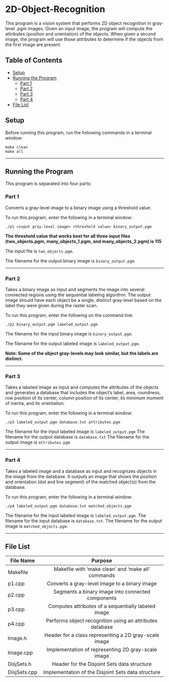 # 2D-Object-Recognition

This program is a vision system that performs 2D object recognition in gray-level .pgm images. Given an input image, the program will compute the attributes (position and orientation) of the objects. When given a second image, the program will use those attributes to determine if the objects from the first image are present.

## Table of Contents
 - [Setup](#setup)
 - [Running the Program](#running-the-program)
   - [Part 1](#part-1)
   - [Part 2](#part-2) 
   - [Part 3](#part-3)
   - [Part 4](#part-4)
 - [File List](#file-list)
   
## Setup

Before running this program, run the following commands in a terminal window:

  ```none
  make clean
  make all
  ```
  
*************************************************************************			    

## Running the Program

This program is separated into four parts:

### Part 1

Converts a gray-level image to a binary image using a threshold value.

To run this program, enter the following in a terminal window:

```./p1 <input gray-level image> <threshold value> binary_output.pgm```

**The threshold value that works best for all three input files
(two_objects.pgm, many_objects_1.pgm, and many_objects_2.pgm) is 115**

The input file is ```two_objects.pgm```.

The filename for the output binary image is ```binary_output.pgm```.

*************************************************************************

### Part 2

Takes a binary image as input and segments the image into several connected regions using the sequential labeling algorithm. The output image should have each object be a single, distinct gray-level based on the label they were given during the raster scan. 

To run this program, enter the following on the command line:<br />

```./p2 binary_output.pgm labeled_output.pgm```

The filename for the input binary image is ```binary_output.pgm```.

The filename for the output labeled image is ```labeled_output.pgm```.

**Note: Some of the object gray-levels may look similar, but the labels 
are distinct.**

*************************************************************************

### Part 3

Takes a labeled image as input and computes the attributes of the objects and generates a database that includes the object’s label, area, roundness, row position of its center, column position of its center, its minimum moment of inertia, and its orientation.

To run this program, enter the following in a terminal window:

```./p3 labeled_output.pgm database.txt attributes.pgm```

The filename for the input labeled image is ```labeled_output.pgm```
The filename for the output database is ```database.txt```
The filename for the output image is ```attributes.pgm```

*************************************************************************

### Part 4

Takes a labeled image and a database as input and recognizes objects in the image from the database. It outputs an image that shows the position and orientation (dot and line segment) of the matched object(s) from the database.

To run this program, enter the following in a terminal window:

```./p4 labeled_output.pgm database.txt matched_objects.pgm```

The filename for the input labeled image is ```labeled_output.pgm```.
The filename for the input database is ```database.txt```.
The filename for the output image is ```matched_objects.pgm```.

*************************************************************************

## File List

| File Name          | Purpose               |
| ------------------- |:---------------------:|
| Makefile     | Makefile with ‘make clean’ and ‘make all’ commands |
| p1.cpp    | Converts a gray-level image to a binary image       |
| p2.cpp       | Segments a binary image into connected components          |
| p3.cpp       | Computes attributes of a sequentially labeled image          |
| p4.cpp       | Performs object recognition using an attributes database          |
| Image.h       | Header for a class representing a 2D gray-scale image          |
| Image.cpp       | Implementation of representing 2D gray-scale image          |
| DisjSets.h       | Header for the Disjoint Sets data structure          |
| DisjSets.cpp       | Implementation of the Disjoint Sets data structure          |

